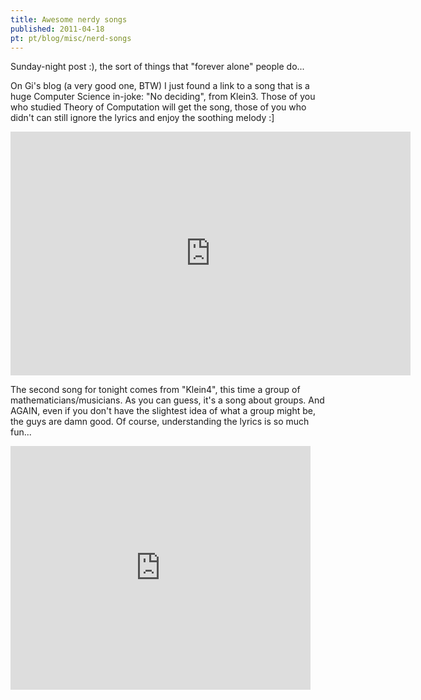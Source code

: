 ```yaml
---
title: Awesome nerdy songs
published: 2011-04-18
pt: pt/blog/misc/nerd-songs
---
```


Sunday-night post :), the sort of things that "forever alone" people do...

On Gi's blog (a very good one, BTW) I just found a link to a song that is a huge Computer Science in-joke: "No deciding", from Klein3.
Those of you who studied Theory of Computation will get the song,
those of you who didn't can still ignore the lyrics and enjoy the soothing melody :]

<iframe title="YouTube video player" width="640" height="390" src="http://www.youtube.com/embed/utWEwiAk25M?rel=0" frameborder="0" allowfullscreen></iframe>

The second song for tonight comes from "Klein4", this time a group of mathematicians/musicians.
As you can guess, it's a song about groups.
And AGAIN, even if you don't have the slightest idea of what a group might be, the guys are damn good.
Of course, understanding the lyrics is so much fun...

<iframe title="YouTube video player" width="480" height="390" src="http://www.youtube.com/embed/BipvGD-LCjU?rel=0" frameborder="0" allowfullscreen></iframe>

